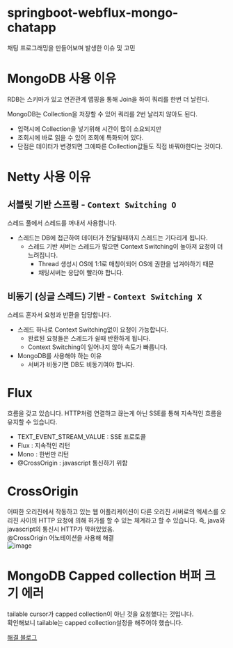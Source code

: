 ﻿# springboot-webflux-mongo-chatapp
채팅 프로그래밍을 만들어보며 발생한 이슈 및 고민

# MongoDB 사용 이유

RDB는 스키마가 있고 연관관계 맵핑을 통해 Join을 하여 쿼리를 한번 더 날린다.

MongoDB는 Collection을 저장할 수 있어 쿼리를 2번 날리지 않아도 된다.

- 입력시에 Collection을 넣기위해 시간이 많이 소요되지만
- 조회시에 바로 읽을 수 있어 조회에 특화되어 있다.
- 단점은 데이터가 변경되면 그에따른 Collection값들도 직접 바꿔야한다는 것이다.

# Netty 사용 이유
## 서블릿 기반 스프링 - `Context Switching O`

스레드 풀에서 스레드를 꺼내서 사용합니다.

- 스레드는 DB에 접근하여 데이터가 전달될때까지 스레드는 기다리게 됩니다.
    - 스레드 기반 서버는 스레드가 많으면 Context Switching이 높아져 요청이 더 느려집니다.
        - Thread 생성시 OS에 1:1로 매칭이되어 OS에 권한을 넘겨야하기 때문
        - 채팅서버는 응답이 빨라야 합니다.

## 비동기 (싱글 스레드) 기반 - `Context Switching X`

스레드 혼자서 요청과 반환을 담당합니다.

- 스레드 하나로 Context Switching없이 요청이 가능합니다.
    - 완료된 요청들은 스레드가 쉴때 반환하게 됩니다.
    - Context Switching이 일어나지 않아 속도가 빠릅니다.
- MongoDB를 사용해야 하는 이유
    - 서버가 비동기면 DB도 비동기여야 합니다.
 
# Flux
흐름을 갖고 있습니다.
HTTP처럼 연결하고 끊는게 아닌 SSE를 통해 지속적인 흐름을 유지할 수 있습니다.

* TEXT_EVENT_STREAM_VALUE : SSE 프로토콜
* Flux : 지속적인 리턴
* Mono : 한번만 리턴
* @CrossOrigin : javascript 통신하기 위함

# CrossOrigin
어떠한 오리진에서 작동하고 있는 웹 어플리케이션이 다른 오리진 서버로의 엑세스를 오리진 사이의 HTTP 요청에 의해 허가를 할 수 있는 체계라고 할 수 있습니다.
즉, java와 javascript의 통신시 HTTP가 막혀있었음. <br/>
@CrossOrigin 어노테이션을 사용해 해결 <br/>
![image](https://github.com/ReadnThink/springboot-webflux-mongo-chatapp/assets/103480627/ab836963-78ca-4f8b-832a-c6e068c879a9)

# MongoDB Capped collection 버퍼 크기 에러
tailable cursor가 capped collection이 아닌 것을 요청했다는 것입니다.  <br/>
확인해보니 tailable는 capped collection설정을 해주어야 했습니다. <br/>

[해결 블로그](https://sol-b.tistory.com/124)
